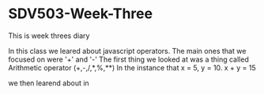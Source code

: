 # SDV503-Week-Three

This is week threes diary

In this class we leared about javascript operators. The main ones that we focused on were '+' and '-'
The first thing we looked at was a thing called Arithmetic operator (+,-,/,*,%,**)
In the instance that x = 5, y = 10. x + y = 15

we then learend about in